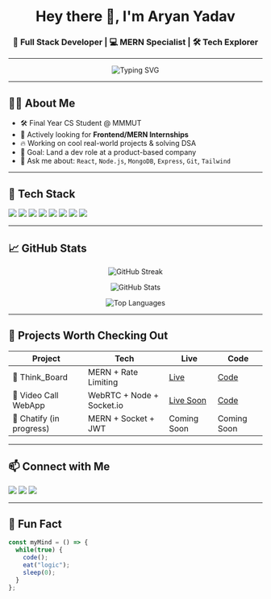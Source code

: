 <h1 align="center">Hey there 👋, I'm Aryan Yadav</h1>
<h3 align="center">🚀 Full Stack Developer | 💻 MERN Specialist | 🛠️ Tech Explorer</h3>

---

<p align="center">
  <img src="https://readme-typing-svg.demolab.com?font=Fira+Code&size=24&pause=1000&color=00F7FF&center=true&vCenter=true&width=500&lines=Namaste+Dev+World+🌏;MERN+Stack+%3C%2FDeveloper%3E;Frontend+Fanatic+🔥;DSA+Learner+in+Progress..." alt="Typing SVG" />
</p>

---

## 🧑‍💻 About Me

- 🛠️ Final Year CS Student @ MMMUT  
- 💼 Actively looking for **Frontend/MERN Internships**
- 🔥 Working on cool real-world projects & solving DSA
- 🎯 Goal: Land a dev role at a product-based company
- 💬 Ask me about: `React`, `Node.js`, `MongoDB`, `Express`, `Git`, `Tailwind`

---

## 🚀 Tech Stack

<p>
  <img src="https://img.shields.io/badge/JavaScript-F7DF1E?style=for-the-badge&logo=javascript&logoColor=black"/>
  <img src="https://img.shields.io/badge/React-20232A?style=for-the-badge&logo=react&logoColor=61DAFB"/>
  <img src="https://img.shields.io/badge/Node.js-339933?style=for-the-badge&logo=nodedotjs&logoColor=white"/>
  <img src="https://img.shields.io/badge/Express.js-404D59?style=for-the-badge"/>
  <img src="https://img.shields.io/badge/MongoDB-4EA94B?style=for-the-badge&logo=mongodb&logoColor=white"/>
  <img src="https://img.shields.io/badge/TailwindCSS-06B6D4?style=for-the-badge&logo=tailwindcss&logoColor=white"/>
  <img src="https://img.shields.io/badge/Git-F05032?style=for-the-badge&logo=git&logoColor=white"/>
  <img src="https://img.shields.io/badge/VSCode-007ACC?style=for-the-badge&logo=visual-studio-code&logoColor=white"/>
</p>

---

## 📈 GitHub Stats

<p align="center">
  <img src="https://github-readme-streak-stats.herokuapp.com/?user=aryan19801&theme=react" alt="GitHub Streak" />
</p>

<p align="center">
  <img src="https://github-readme-stats.vercel.app/api?username=aryan19801&show_icons=true&theme=tokyonight" alt="GitHub Stats" />
</p>

<p align="center">
  <img src="https://github-readme-stats.vercel.app/api/top-langs/?username=aryan19801&layout=compact&theme=tokyonight" alt="Top Languages" />
</p>

---

## 🧩 Projects Worth Checking Out

| Project | Tech | Live | Code |
|--------|------|------|------|
| 📝 Think_Board | MERN + Rate Limiting | [Live](https://think-board-w2ye.onrender.com) | [Code](https://github.com/aryan19801/Think_Board) |
| 🎥 Video Call WebApp | WebRTC + Node + Socket.io | [Live Soon](#) | [Code](https://github.com/aryan19801/video-call-webapp) |
| 💬 Chatify (in progress) | MERN + Socket + JWT | Coming Soon | Coming Soon |

---

## 📫 Connect with Me

<p>
  <a href="mailto:aryanyadav.mmmut@gmail.com"><img src="https://img.shields.io/badge/Gmail-D14836?style=for-the-badge&logo=gmail&logoColor=white"></a>
  <a href="https://www.linkedin.com/in/aryan19801/"><img src="https://img.shields.io/badge/LinkedIn-blue?style=for-the-badge&logo=linkedin&logoColor=white"></a>
  <a href="https://your-portfolio.com"><img src="https://img.shields.io/badge/Portfolio-000?style=for-the-badge&logo=vercel&logoColor=white"></a>
</p>

---

## 📍 Fun Fact

```js
const myMind = () => {
  while(true) {
    code();
    eat("logic");
    sleep(0);
  }
};
